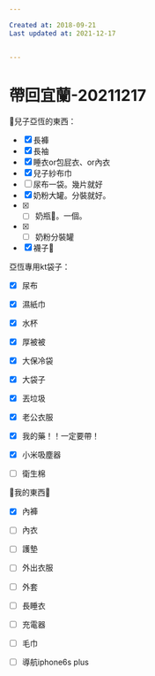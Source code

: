 ```yaml
---

Created at: 2018-09-21
Last updated at: 2021-12-17


---
```


# 帶回宜蘭-20211217


👦兒子亞恆的東西：

* [x] 長褲
* [x] 長袖
* [x] 睡衣or包屁衣、or內衣
* [x] 兒子紗布巾
* [ ] 尿布一袋。幾片就好
* [x] 奶粉大罐。分裝就好。
* [x] - [ ] 奶瓶🍼。一個。
* [x] - [ ] 奶粉分裝罐
* [x] 襪子🧦

亞恆專用kt袋子：

* [x] 尿布
* [x] 濕紙巾
* [x] 水杯
* [x] 厚被被

* [x] 大保冷袋
* [x] 大袋子
* [x] 丟垃圾
* [x] 老公衣服
* [x] 我的藥！！一定要帶！
* [x] 小米吸塵器
* [ ] 衛生棉

🥨我的東西🥨

* [x] 內褲
* [ ] 內衣
* [ ] 護墊
* [ ] 外出衣服
* [ ] 外套
* [ ] 長睡衣
* [ ] 充電器
* [ ] 毛巾
* [ ] 導航iphone6s plus

